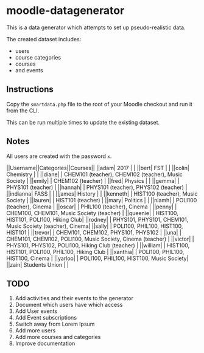 # moodle-datagenerator

This is a data generator which attempts to set up pseudo-realistic data.

The created dataset includes:
* users
* course categories
* courses
* and events

## Instructions

Copy the `smartdata.php` file to the root of your Moodle checkout and run it from the CLI.

This can be run multiple times to update the existing dataset.

## Notes

All users are created with the password `x`.

||Username||Categories||Courses||
||adam| 2017 | |
||bert| FST | |
||colin| Chemistry | |
||diane| | CHEM101 (teacher), CHEM102 (teacher), Music Society |
||emily| | CHEM102 (teacher) |
||fred| Physics | |
||gemma| | PHYS101 (teacher) |
||hannah| | PHYS101 (teacher), PHYS102 (teacher) |
||indianna| FASS | |
||james| History | |
||kenneth| | HIST100 (teacher), Music Society |
||lauren| | HIST101 (teacher) |
||mary| Politics | |
||niamh| | POLI100 (teacher), Cinema |
||oscar| | PHIL100 (teacher), Cinema |
||penny| | CHEM100, CHEM101, Music Society (teacher) |
||queenie| | HIST100, HIST101, POLI100, Hiking Club|
||rodney| | PHYS101, PHYS101, CHEM101, Music Scoiety (teacher), Cinema|
||sally| | POLI100, PHIL100, HIST100, HIST101 |
||trevor| | CHEM101, CHEM102, PHYS101, PHYS102 |
||una| | CHEM101, CHEM102, POLI100, Music Society, Cinema (teacher) |
||victor| | PHYS101, PHYS102, POLI100, Hiking Club (teacher) |
||william| | HIST100, HIST101, POLI100, PHIL100, Hiking Club |
||xanthia| | POLI100, PHIL100, HIST100, Cinema |
||yarloo| | POLI100, PHIL100, HIST100, Music Society|
||zain| Students Union | |

## TODO

1. Add activities and their events to the generator
1. Document which users have which access
1. Add User events
1. Add Event subscriptions
1. Switch away from Lorem Ipsum
1. Add more users
1. Add more courses and categories
1. Improve documentation
